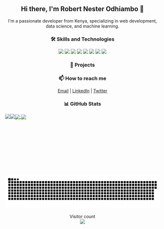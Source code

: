 <!-- Introduction/About Me -->
<h2 align="center">Hi there, I'm Robert Nester Odhiambo 👋</h2>
<p align="center">
  I'm a passionate developer from Kenya, specializing in web development, data science, and machine learning.
</p>

<!-- Skills and Technologies -->
<h3 align="center">🛠 Skills and Technologies</h3>
<p align="center">
  <img src="https://img.shields.io/badge/-Python-3776AB?style=flat-square&logo=python&logoColor=white" />
  <img src="https://img.shields.io/badge/-JavaScript-F7DF1E?style=flat-square&logo=javascript&logoColor=black" />
  <img src="https://img.shields.io/badge/-HTML5-E34F26?style=flat-square&logo=html5&logoColor=white" />
  <img src="https://img.shields.io/badge/-CSS3-1572B6?style=flat-square&logo=css3&logoColor=white" />
  <img src="https://img.shields.io/badge/-MySQL-4479A1?style=flat-square&logo=mysql&logoColor=white" />
  <img src="https://img.shields.io/badge/-Git-F05032?style=flat-square&logo=git&logoColor=white" />
  <img src="https://img.shields.io/badge/-R-276DC3?style=flat-square&logo=r&logoColor=white" />
  <img src="https://img.shields.io/badge/-Machine%20Learning-FF6F00?style=flat-square" />
</p>


<!-- Projects Section -->
<h3 align="center">🚀 Projects</h3>
<ul id="projects-list">
  <!-- Projects will be dynamically added here -->
</ul>

<!-- Contact Information -->
<h3 align="center">📫 How to reach me</h3>
<p align="center">
  <a href="mailto:robertnesterodhiambo@gmail.com">Email</a> |
  <a href="https://www.linkedin.com/in/robert-nestar-odhiambo-094422237/">LinkedIn</a> |
  <a href="https://x.com/RstudioStat">Twitter</a>
</p>

<!-- GitHub Stats -->
<h3 align="center">📊 GitHub Stats</h3>
<a href="#">
  <img height=200 align="center" src="https://my-stats-43gk.vercel.app/api?username=robertnesterodhiambo&show_icons=true&theme=radical&hide=contribs,issues&show=discussions_answered&rank_icon=github&include_all_commits=true&card_width=150" />
</a>
<a href="#">
  <img height=200 align="center" src="https://my-stats-43gk.vercel.app/api/top-langs/?username=robertnesterodhiambo&hide=html,scss,css&langs_count=8&layout=compact&theme=radical&card_width=150" />
</a>

<img align="left" height=200 src="https://github-readme-streak-stats.herokuapp.com/?user=robertnesterodhiambo&theme=radical"/>
<img align="left" height=200 src="https://github-profile-trophy.vercel.app/?username=robertnesterodhiambo&theme=radical&no-frame=true&title=Stars,Followers,Commits&column=-1"/>

<a href="#"><img src="contributions.svg"></a>

<p align="center">
  Visitor count<br>
  <img src="https://profile-counter.glitch.me/_robertnesterodhiambo/count.svg" />

</p>


